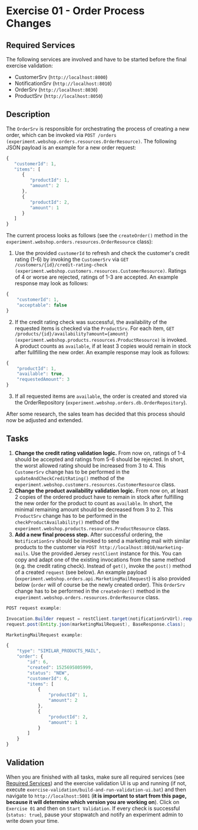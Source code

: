 # Exercise 01 - Order Process Changes

## Required Services

The following services are involved and have to be started before the final exercise validation:

- CustomerSrv (`http://localhost:8000`)
- NotificationSrv (`http://localhost:8010`)
- OrderSrv (`http://localhost:8030`)
- ProductSrv (`http://localhost:8050`)

## Description

The `OrderSrv` is responsible for orchestrating the process of creating a new order, which can be invoked via `POST /orders (experiment.webshop.orders.resources.OrderResource)`. The following JSON payload is an example for a new order request:

```javascript
{
   "customerId": 1,
   "items": [
      {
         "productId": 1,
         "amount": 2
      },
      {
         "productId": 2,
         "amount": 1
      }
   ]
}
```

The current process looks as follows (see the `createOrder()` method in the `experiment.webshop.orders.resources.OrderResource` class):

1. Use the provided `customerId` to refresh and check the customer's credit rating (1-6) by invoking the `CustomerSrv` via `GET /customers/{id}/credit-rating-check (experiment.webshop.customers.resources.CustomerResource)`. Ratings of 4 or worse are rejected, ratings of 1-3 are accepted. An example response may look as follows:

```javascript
{
    "customerId": 1,
    "acceptable": false
}
```

2. If the credit rating check was successful, the availability of the requested items is checked via the `ProductSrv`. For each item, `GET /products/{id}/availability?amount={amount} (experiment.webshop.products.resources.ProductResource)` is invoked. A product counts as `available`, if at least 3 copies would remain in stock after fullfilling the new order. An example response may look as follows:

```javascript
{
    "productId": 1,
    "available": true,
    "requestedAmount": 3
}
```

3. If all requested items are `available`, the order is created and stored via the OrderRepository (`experiment.webshop.orders.db.OrderRepository`).

After some research, the sales team has decided that this process should now be adjusted and extended.

## Tasks

1. **Change the credit rating validation logic.** From now on, ratings of 1-4 should be accepted and ratings from 5-6 should be rejected. In short, the worst allowed rating should be increased from 3 to 4. This `CustomerSrv` change has to be performed in the `updateAndCheckCreditRating()` method of the `experiment.webshop.customers.resources.CustomerResource` class.
2. **Change the product availability validation logic.** From now on, at least 2 copies of the ordered product have to remain in stock after fulfilling the new order for the product to count as `available`. In short, the minimal remaining amount should be decreased from 3 to 2. This `ProductSrv` change has to be performed in the `checkProductAvailability()` method of the `experiment.webshop.products.resources.ProductResource` class.
3. **Add a new final process step.** After successful ordering, the `NotificationSrv` should be invoked to send a marketing mail with similar products to the customer via `POST http://localhost:8010/marketing-mails`. Use the provided Jersey `restClient` instance for this. You can copy and adapt one of the existing invocations from the same method (e.g. the credit rating check). Instead of `get()`, invoke the `post()` method of a created `request` (see below). An example payload (`experiment.webshop.orders.api.MarketingMailRequest`) is also provided below (`order` will of course be the newly created order). This `OrderSrv` change has to be performed in the `createOrder()` method in the `experiment.webshop.orders.resources.OrderResource` class.

```java
POST request example:

Invocation.Builder request = restClient.target(notificationSrvUrl).request();
request.post(Entity.json(marketingMailRequest), BaseResponse.class);
```

```javascript
MarketingMailRequest example:

{
    "type": "SIMILAR_PRODUCTS_MAIL",
    "order": {
        "id": 6,
        "created": 1525695805999,
        "status": "NEW",
        "customerId": 6,
        "items": [
            {
                "productId": 1,
                "amount": 2
            },
            {
                "productId": 2,
                "amount": 1
            }
        ]
    }
}
```

## Validation

When you are finished with all tasks, make sure all required services (see [Required Services](#required-services)) and the exercise validation UI is up and running (if not, execute `exercise-validation/build-and-run-validation-ui.bat`) and then navigate to `http://localhost:5001` (**it is important to start from this page, because it will determine which version you are working on**). Click on `Exercise 01` and then on `Start Validation`. If every check is successful (`status: true`), pause your stopwatch and notify an experiment admin to write down your time.